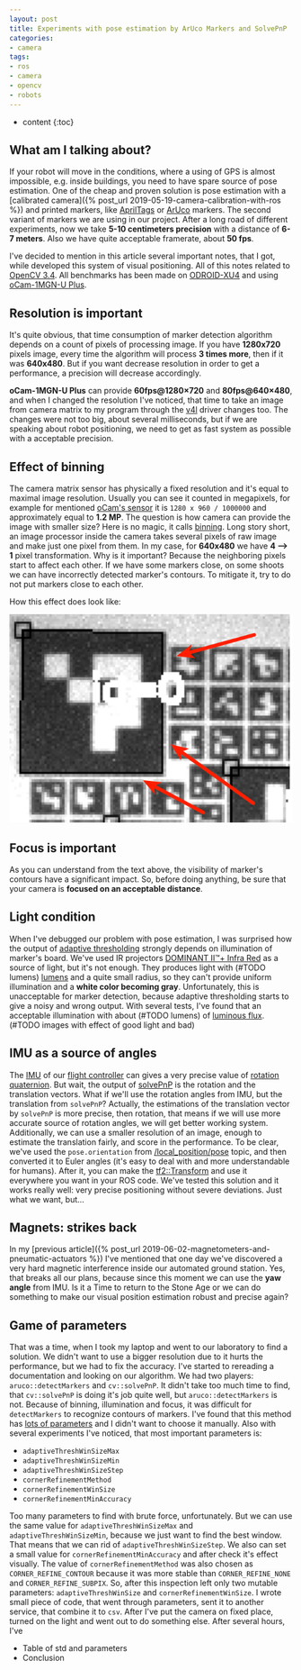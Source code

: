 ```yaml
---
layout: post
title: Experiments with pose estimation by ArUco Markers and SolvePnP
categories:
- camera
tags:
- ros
- camera
- opencv
- robots
---
```


* content
{:toc}

## What am I talking about?

If your robot will move in the conditions, where a using of GPS is almost impossible, e.g. inside buildings, you need to have spare source of pose estimation. One of the cheap and proven solution is pose estimation with a [calibrated camera]({% post_url 2019-05-19-camera-calibration-with-ros %}) and printed markers, like [AprilTags](https://github.com/AprilRobotics/apriltag) or [ArUco](https://docs.opencv.org/3.1.0/d5/dae/tutorial_aruco_detection.html) markers. The second variant of markers we are using in our project. After a long road of different experiments, now we take **5-10 centimeters precision** with a distance of **6-7 meters**. Also we have quite acceptable framerate, about **50 fps**.

I've decided to mention in this article several important notes, that I got, while developed this system of visual positioning.
All of this notes related to [OpenCV 3.4](https://docs.opencv.org/3.4.6/d9/d6a/group__aruco.html). All benchmarks has been made on [ODROID-XU4](https://forum.odroid.com/viewtopic.php?t=20864) and using [oCam-1MGN-U Plus](https://www.hardkernel.com/shop/ocam-1mgn-u-plus-1mp-usb3-0-mono-global-shutter/).

## Resolution is important

It's quite obvious, that time consumption of marker detection algorithm depends on a count of pixels of processing image. If you have **1280x720** pixels image, every time the algorithm will process **3 times more**, then if it was **640x480**. But if you want decrease resolution in order to get a performance, a precision will decrease accordingly.

**oCam-1MGN-U Plus** can provide **60fps@1280×720** and **80fps@640×480**, and when I changed the resolution I've noticed, that time to take an image from camera matrix to my program through the [v4l](http://wiki.ros.org/usb_cam) driver changes too. The changes were not too big, about several milliseconds, but if we are speaking about robot positioning, we need to get as fast system as possible with a acceptable precision.

## Effect of binning

The camera matrix sensor has physically a fixed resolution and it's equal to maximal image resolution. Usually you can see it counted in megapixels, for example for mentioned [oCam's sensor](https://www.onsemi.com/PowerSolutions/product.do?id=AR0135AT) it is `1280 x 960 / 1000000` and approximately equal to **1.2 MP**.
The question is how camera can provide the image with smaller size? Here is no magic, it calls [binning](https://www.baslerweb.com/ru/prodazhi-i-tekhpodderzhka/baza-znanij/vopros-otvet-faq/what-is-binning/15191/). Long story short, an image processor inside the camera takes several pixels of raw image and make just one pixel from them. In my case, for **640x480** we have **4 --> 1** pixel transformation. Why is it important? Because the neighboring pixels start to affect each other. If we have some markers close, on some shoots we can have incorrectly detected marker's contours. To mitigate it, try to do not put markers close to each other.

How this effect does look like:

![binning_effect](/assets/images/experiments-with-pose-estimations-and-aruco/binning_effect.png)

## Focus is important

As you can understand from the text above, the visibility of marker's contours have a significant impact. So, before doing anything, be sure that your camera is **focused on an acceptable distance**.

## Light condition

When I've debugged our problem with pose estimation, I was surprised how the output of [adaptive thresholding](https://docs.opencv.org/3.4.0/d7/d1b/group__imgproc__misc.html#ga72b913f352e4a1b1b397736707afcde3) strongly depends on illumination of marker's board.
We've used IR projectors [DOMINANT II™+ Infra Red](http://www.irtechnologies.ru/infra-red-d252.html)  as a source of light, but it's not enough. They produces light with (#TODO lumens) [lumens](https://en.wikipedia.org/wiki/Lumen_(unit))  and a quite small radius, so they can't provide uniform illumination and a __white color becoming gray__. Unfortunately, this is unacceptable for marker detection, because adaptive thresholding starts to give a noisy and wrong output.
With several tests, I've found that an acceptable illumination with about (#TODO lumens) of [luminous flux](https://en.wikipedia.org/wiki/Luminous_flux).
(#TODO images with effect of good light and bad)

## IMU as a source of angles

The [IMU](https://en.wikipedia.org/wiki/Inertial_measurement_unit) of our [flight controller](https://docs.px4.io/en/flight_controller/pixhawk-2.html) can gives a very precise value of [rotation quaternion](https://en.wikipedia.org/wiki/Quaternions_and_spatial_rotation). But wait, the output of [solvePnP](https://docs.opencv.org/3.4.6/d9/d0c/group__calib3d.html#ga549c2075fac14829ff4a58bc931c033d) is the rotation and the translation vectors. What if we'll use the rotation angles from IMU, but the translation from `solvePnP`? Actually, the estimations of the translation vector by `solvePnP` is more precise, then rotation, that means if we will use more accurate source of rotation angles, we will get better working system. Additionally, we can use a smaller resolution of an image, enough to estimate the translation fairly, and score in the performance.
To be clear, we've used the `pose.orientation` from [/local_position/pose](http://wiki.ros.org/mavros#mavros.2BAC8-Plugins.local_position) topic, and then converted it to Euler angles (it's easy to deal with and more understandable for humans). After it, you can make the [tf2::Transform](http://docs.ros.org/jade/api/geometry_msgs/html/msg/Transform.html) and use it everywhere you want in your ROS code.
We've tested this solution and it works really well: very precise positioning without severe deviations. Just what we want, but...

## Magnets: strikes back

In my [previous article]({% post_url 2019-06-02-magnetometers-and-pneumatic-actuators %}) I've mentioned that one day we've discovered a very hard magnetic interference inside our automated ground station. Yes, that breaks all our plans, because since this moment we can use the **yaw angle** from IMU. Is it a Time to return to the Stone Age or we can do something to make our visual position estimation robust and precise again?

## Game of parameters

That was a time, when I took my laptop and went to our laboratory to find a solution. We didn't want to use a bigger resolution due to it hurts the performance, but we had to fix the accuracy.
I've started to rereading a documentation and looking on our algorithm. We had two players: `aruco::detectMarkers` and `cv::solvePnP`. It didn't take too much time to find, that `cv::solvePnP` is doing it's job quite well, but `aruco::detectMarkers` is not. Because of binning, illumination and focus, it was difficult for `detectMarkers` to recognize contours of markers. I've found that this method has [lots of parameters](https://docs.opencv.org/3.4.1/d1/dcd/structcv_1_1aruco_1_1DetectorParameters.html) and I didn't want to choose it manually. Also with several experiments I've noticed, that most important parameters is:
* `adaptiveThreshWinSizeMax`
* `adaptiveThreshWinSizeMin`
* `adaptiveThreshWinSizeStep`
* `cornerRefinementMethod`
* `cornerRefinementWinSize`
* `cornerRefinementMinAccuracy`

Too many parameters to find with brute force, unfortunately. But we can use the same value for `adaptiveThreshWinSizeMax` and `adaptiveThreshWinSizeMin`, because we just want to find the best window. That means that we can rid of `adaptiveThreshWinSizeStep`. We also can set a small value for `cornerRefinementMinAccuracy` and after check it's effect visually. The value of `cornerRefinementMethod` was also chosen as `CORNER_REFINE_CONTOUR` because it was more stable than `CORNER_REFINE_NONE` and `CORNER_REFINE_SUBPIX`.
So, after this inspection left only two mutable parameters: `adaptiveThreshWinSize` and `cornerRefinementWinSize`.
I wrote small piece of code, that went through parameters, sent it to another service, that combine it to `csv`. After I've put the camera on fixed place, turned on the light and went out to do something else. After several hours, I've 

* Table of std and parameters
* Conclusion
